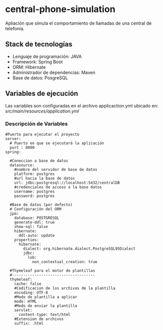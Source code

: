# central-phone-simulation
Apliación que simula el comportamiento de llamadas de una central de telefonía. 

## Stack de tecnologías
 - Lenguaje de programación: JAVA
 - Framework: Spring Boot
 - ORM: Hibernate
 - Administrador de dependencias: Maven
 - Base de datos: PosgreSQL

## Variables de ejecución
Las variables son configuradas en el archivo applicaction.yml ubicado en: 
*src/main/resources/application.yml*

### Descripción de Variables
```
#Puerto para ejecutar el proyecto
server:
  # Puerto en que se ejecutará la aplicación
  port : 8090
spring:

  #Coneccion a base de datos
  datasource:
    #nombre del servidor de base de datos
    platform: postgres
    #url hacia la base de datos
    url: jdbc:postgresql://localhost:5432/centralDB
    #credenciales de acceso a la base datos
    username: postgres
    password: postgres
    
  #Base de datos (por defecto)
  # Configuración del ORM
  jpa:
    database: POSTGRESQL
    generate-ddl: true
    show-sql: false
    hibernate:
      ddl-auto: update
    properties:
      hibernate:
        dialect: org.hibernate.dialect.PostgreSQL95Dialect
        jdbc:
          lob:
            non_contextual_creation: true
            
  #Thymeleaf para el motor de plantillas
  #-------------------------------------
  thymeleaf:
    cache: false
    #Codificacion de los archivos de la plantilla
    encoding: UTF-8
    #Modo de plantilla a aplicar
    mode: HTML
    #Modo de enviar la plantilla
    servlet:
      content-type: text/html
    #Extension de archivos
    suffix: .html

```



